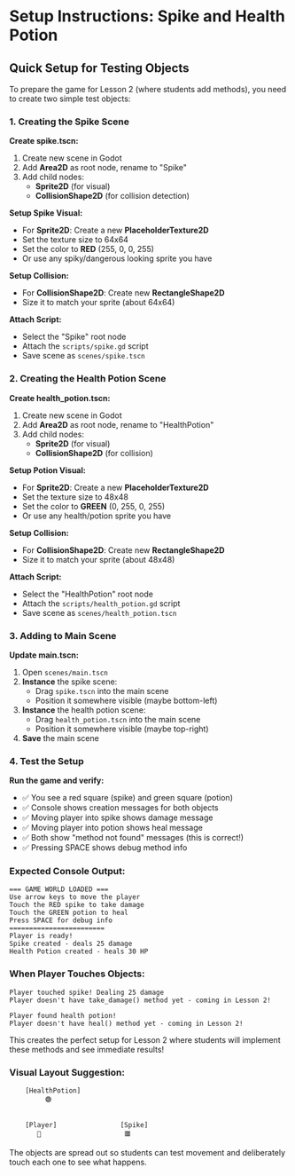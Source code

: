# Setup Instructions: Spike and Health Potion

## Quick Setup for Testing Objects

To prepare the game for Lesson 2 (where students add methods), you need to create two simple test objects:

### 1. Creating the Spike Scene

**Create spike.tscn:**
1. Create new scene in Godot
2. Add **Area2D** as root node, rename to "Spike"
3. Add child nodes:
   - **Sprite2D** (for visual)
   - **CollisionShape2D** (for collision detection)

**Setup Spike Visual:**
- For **Sprite2D**: Create a new **PlaceholderTexture2D**
- Set the texture size to 64x64
- Set the color to **RED** (255, 0, 0, 255)
- Or use any spiky/dangerous looking sprite you have

**Setup Collision:**
- For **CollisionShape2D**: Create new **RectangleShape2D**
- Size it to match your sprite (about 64x64)

**Attach Script:**
- Select the "Spike" root node
- Attach the `scripts/spike.gd` script
- Save scene as `scenes/spike.tscn`

### 2. Creating the Health Potion Scene

**Create health_potion.tscn:**
1. Create new scene in Godot  
2. Add **Area2D** as root node, rename to "HealthPotion"
3. Add child nodes:
   - **Sprite2D** (for visual)
   - **CollisionShape2D** (for collision)

**Setup Potion Visual:**
- For **Sprite2D**: Create a new **PlaceholderTexture2D** 
- Set the texture size to 48x48
- Set the color to **GREEN** (0, 255, 0, 255)
- Or use any health/potion sprite you have

**Setup Collision:**
- For **CollisionShape2D**: Create new **RectangleShape2D**
- Size it to match your sprite (about 48x48)

**Attach Script:**
- Select the "HealthPotion" root node
- Attach the `scripts/health_potion.gd` script  
- Save scene as `scenes/health_potion.tscn`

### 3. Adding to Main Scene

**Update main.tscn:**
1. Open `scenes/main.tscn`
2. **Instance** the spike scene:
   - Drag `spike.tscn` into the main scene
   - Position it somewhere visible (maybe bottom-left)
3. **Instance** the health potion scene:
   - Drag `health_potion.tscn` into the main scene  
   - Position it somewhere visible (maybe top-right)
4. **Save** the main scene

### 4. Test the Setup

**Run the game and verify:**
- ✅ You see a red square (spike) and green square (potion)
- ✅ Console shows creation messages for both objects
- ✅ Moving player into spike shows damage message
- ✅ Moving player into potion shows heal message  
- ✅ Both show "method not found" messages (this is correct!)
- ✅ Pressing SPACE shows debug method info

### Expected Console Output:
```
=== GAME WORLD LOADED ===
Use arrow keys to move the player
Touch the RED spike to take damage
Touch the GREEN potion to heal
Press SPACE for debug info
========================
Player is ready!
Spike created - deals 25 damage
Health Potion created - heals 30 HP
```

### When Player Touches Objects:
```
Player touched spike! Dealing 25 damage
Player doesn't have take_damage() method yet - coming in Lesson 2!
```

```
Player found health potion!
Player doesn't have heal() method yet - coming in Lesson 2!
```

This creates the perfect setup for Lesson 2 where students will implement these methods and see immediate results!

### Visual Layout Suggestion:
```
    [HealthPotion]
         🟢


    [Player]                [Spike]  
       👤                     🟥
```

The objects are spread out so students can test movement and deliberately touch each one to see what happens.
